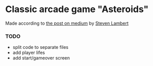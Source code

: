 # Classic arcade game "Asteroids"

Made according to [the post on medium](https://medium.com/web-maker/making-asteroids-with-kontra-js-and-web-maker-95559d39b45f) by [Steven Lambert](https://github.com/straker/kontra)

### TODO

- split code to separate files
- add player lifes
- add start/gameover screen